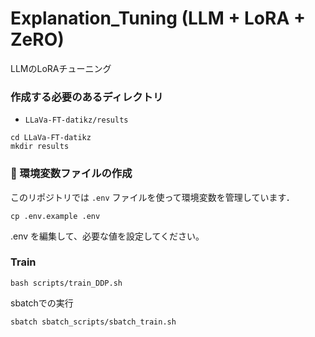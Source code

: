 # Explanation_Tuning (LLM + LoRA + ZeRO)
LLMのLoRAチューニング

### 作成する必要のあるディレクトリ
- `LLaVa-FT-datikz/results`
```
cd LLaVa-FT-datikz
mkdir results
```

### 🔧 環境変数ファイルの作成

このリポジトリでは `.env` ファイルを使って環境変数を管理しています．

```
cp .env.example .env
```
.env を編集して、必要な値を設定してください。


### Train 
```
bash scripts/train_DDP.sh
```
sbatchでの実行
```
sbatch sbatch_scripts/sbatch_train.sh
```
